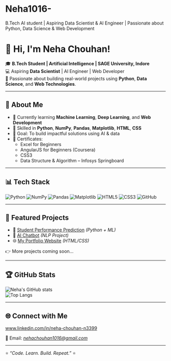 # Neha1016-
B.Tech AI student | Aspiring Data Scientist &amp; AI Engineer | Passionate about Python, Data Science &amp; Web Development
# 👋 Hi, I'm Neha Chouhan!

🎓 **B.Tech Student | Artificial Intelligence | SAGE University, Indore**  
💻 Aspiring **Data Scientist** | AI Engineer | Web Developer  
🚀 Passionate about building real-world projects using **Python**, **Data Science**, and **Web Technologies**.

---

## 🧠 About Me
- 🌱 Currently learning **Machine Learning**, **Deep Learning**, and **Web Development**
- 🧮 Skilled in **Python**, **NumPy**, **Pandas**, **Matplotlib**, **HTML**, **CSS**
- 🎯 Goal: To build impactful solutions using AI & data
- 🧰 Certificates:
  - Excel for Beginners
  - AngularJS for Beginners (Coursera)
  - CSS3
  - Data Structure & Algorithm – Infosys Springboard

---

## 📊 Tech Stack
![Python](https://img.shields.io/badge/Python-3776AB?style=for-the-badge&logo=python&logoColor=white)
![NumPy](https://img.shields.io/badge/NumPy-013243?style=for-the-badge&logo=numpy&logoColor=white)
![Pandas](https://img.shields.io/badge/Pandas-150458?style=for-the-badge&logo=pandas&logoColor=white)
![Matplotlib](https://img.shields.io/badge/Matplotlib-11557C?style=for-the-badge&logo=matplotlib&logoColor=white)
![HTML5](https://img.shields.io/badge/HTML5-E34F26?style=for-the-badge&logo=html5&logoColor=white)
![CSS3](https://img.shields.io/badge/CSS3-1572B6?style=for-the-badge&logo=css3&logoColor=white)
![GitHub](https://img.shields.io/badge/GitHub-181717?style=for-the-badge&logo=github&logoColor=white)

---

## 📌 Featured Projects
- 🧮 [Student Performance Prediction](#) *(Python + ML)*  
- 🤖 [AI Chatbot](#) *(NLP Project)*  
- 🌐 [My Portfolio Website](#) *(HTML/CSS)*

👉 More projects coming soon...

---

## 🏆 GitHub Stats

![Neha's GitHub stats](https://github-readme-stats.vercel.app/api?username=neha-chouhan&show_icons=true&theme=radical)  
![Top Langs](https://github-readme-stats.vercel.app/api/top-langs/?username=neha-chouhan&layout=compact&theme=radical)

---

## 🌐 Connect with Me
www.linkedin.com/in/neha-chouhan-n3399
  
📩 Email: *nehachouhan1016@gmail.com*

---
⭐ *“Code. Learn. Build. Repeat.”* ⭐

